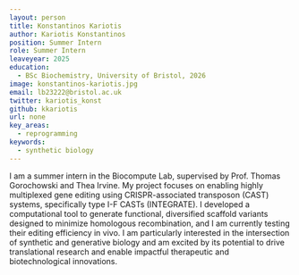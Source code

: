 ```yaml
---
layout: person
title: Konstantinos Kariotis
author: Kariotis Konstantinos
position: Summer Intern
role: Summer Intern
leaveyear: 2025
education:
  - BSc Biochemistry, University of Bristol, 2026
image: konstantinos-kariotis.jpg
email: lb23222@bristol.ac.uk
twitter: kariotis_konst
github: kkariotis
url: none
key_areas:
  - reprogramming
keywords:
  - synthetic biology
---
```

I am a summer intern in the Biocompute Lab, supervised by Prof. Thomas Gorochowski and Thea Irvine. My project focuses on enabling highly multiplexed gene editing using CRISPR-associated transposon (CAST) systems, specifically type I-F CASTs (INTEGRATE). I developed a computational tool to generate functional, diversified scaffold variants designed to minimize homologous recombination, and I am currently testing their editing efficiency in vivo. I am particularly interested in the intersection of synthetic and generative biology and am excited by its potential to drive translational research and enable impactful therapeutic and biotechnological innovations.
